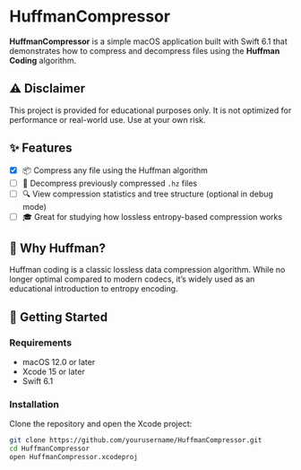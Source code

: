 # HuffmanCompressor

**HuffmanCompressor** is a simple macOS application built with Swift 6.1 that demonstrates how to compress and decompress files using the **Huffman Coding** algorithm.

## ⚠️ Disclaimer
This project is provided for educational purposes only. It is not optimized for performance or real-world use. Use at your own risk.


## ✨ Features

- [x] 📦 Compress any file using the Huffman algorithm
- [ ] 📂 Decompress previously compressed `.hz` files
- [ ] 🔍 View compression statistics and tree structure (optional in debug mode)
- [ ] 🎓 Great for studying how lossless entropy-based compression works

## 🧠 Why Huffman?

Huffman coding is a classic lossless data compression algorithm. While no longer optimal compared to modern codecs, it’s widely used as an educational introduction to entropy encoding.

## 🚀 Getting Started

### Requirements

- macOS 12.0 or later
- Xcode 15 or later
- Swift 6.1

### Installation

Clone the repository and open the Xcode project:

```bash
git clone https://github.com/yourusername/HuffmanCompressor.git
cd HuffmanCompressor
open HuffmanCompressor.xcodeproj
